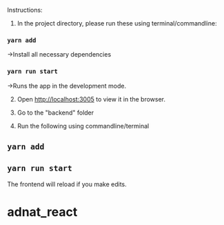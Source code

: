 Instructions: 

1. In the project directory, please run these using terminal/commandline:

### `yarn add`
->Install all necessary dependencies
### `yarn run start`
->Runs the app in the development mode.<br>

2. Open [http://localhost:3005](http://localhost:3005) to view it in the browser.

3. Go to the "backend" folder

4. Run the following using commandline/terminal

## `yarn add`
## `yarn run start`

The frontend will reload if you make edits.<br>

# adnat_react
